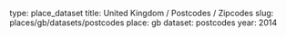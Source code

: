 type: place_dataset
title: United Kingdom / Postcodes / Zipcodes
slug: places/gb/datasets/postcodes
place: gb
dataset: postcodes
year: 2014
